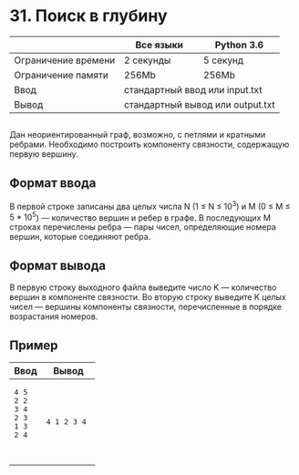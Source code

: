 <div class="problem-statement">
   <div class="header">
      <h1 class="title">31. Поиск в глубину</h1>
      <table>
         <thead>
            <th></th>
            <th>Все языки</th>
            <th>Python 3.6</th>
         </thead>
         <tr class="time-limit">
            <td class="property-title">Ограничение времени</td>
            <td>2&nbsp;секунды</td>
            <td>5&nbsp;секунд</td>
         </tr>
         <tr class="memory-limit">
            <td class="property-title">Ограничение памяти</td>
            <td>256Mb</td>
            <td>256Mb</td>
         </tr>
         <tr class="input-file">
            <td class="property-title">Ввод</td>
            <td colspan="2">стандартный ввод или input.txt</td>
         </tr>
         <tr class="output-file">
            <td class="property-title">Вывод</td>
            <td colspan="2">стандартный вывод или output.txt</td>
         </tr>
      </table>
   </div>
   <h2></h2>
   <div class="legend"><span style="">
         <p>Дан неориентированный граф, возможно, с петлями и кратными ребрами. Необходимо построить компоненту связности, содержащую
            первую вершину.
         </p></span></div>
   <h2>Формат ввода</h2>
   <div class="input-specification"><span style="">
         <p>В первой строке записаны два целых числа <span class="tex-math-text">N</span> (<span class="tex-math-text">1 &le; N &le; 10<sup>3</sup></span>) и <span class="tex-math-text">M</span> (<span class="tex-math-text">0 &le; M &le; 5 * 10<sup>5</sup></span>)&nbsp;&mdash; количество вершин и ребер в графе. В последующих <span class="tex-math-text">M</span> строках перечислены ребра&nbsp;&mdash; пары чисел, определяющие номера вершин, которые соединяют ребра.
         </p></span></div>
   <h2>Формат вывода</h2>
   <div class="output-specification"><span style="">
         <p>В первую строку выходного файла выведите число <span class="tex-math-text">K</span>&nbsp;&mdash; количество вершин в компоненте связности. Во вторую строку выведите <span class="tex-math-text">K</span> целых чисел&nbsp;&mdash; вершины компоненты связности, перечисленные в порядке возрастания номеров.
         </p></span></div>
   <h2>Пример</h2>
   <table class="sample-tests">
      <thead>
         <tr>
            <th>Ввод</th>
            <th>Вывод</th>
         </tr>
      </thead>
      <tbody>
         <tr>
            <td><pre>4 5
2 2
3 4
2 3
1 3
2 4

</pre></td>
            <td><pre>4
1 2 3 4
</pre></td>
         </tr>
      </tbody>
   </table>
</div></div>